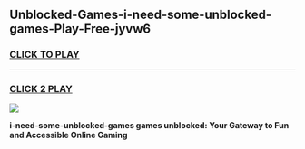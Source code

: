 
## Unblocked-Games-i-need-some-unblocked-games-Play-Free-jyvw6
<h3>
<a href="https://premium76.site?title=i-need-some-unblocked-games&ref=18A1">CLICK TO PLAY</a></h3>
<hr>

<h3>
<a href="https://premium76.site?title=i-need-some-unblocked-games&ref=18A1">CLICK 2 PLAY</a>
  
</h3>

<a href="https://premium76.site?title=i-need-some-unblocked-games&ref=18A1"><img src="https://clearcache.store/games.png"></a>


**i-need-some-unblocked-games games unblocked: Your Gateway to Fun and Accessible Online Gaming**
